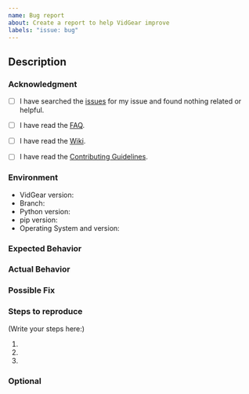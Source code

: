 ```yaml
---
name: Bug report
about: Create a report to help VidGear improve
labels: "issue: bug"
---
```


<!--
    Please note that your issue will be fixed much faster if you spend about
    half an hour preparing it, including the exact reproduction steps and a demo.

    If you're in a hurry or don't feel confident, it's fine to report bugs with
    less details, but this makes it less likely they'll get fixed soon.

    If the important info is missing we'll add the 'Needs more information' label 
    or may choose to close the issue until there is enough information provided.
-->

## Description
<!--- Provide a more detailed introduction to the issue itself, and why you consider it to be a bug -->


### Acknowledgment

<!--- By posting an issue you acknowledge the following: (Put an `x` in all the boxes that apply(important)) -->

- [ ] I have searched the [issues](https://github.com/abhiTronix/vidgear/issues) for my issue and found nothing related or helpful.
- [ ] I have read the [FAQ](https://github.com/abhiTronix/vidgear/wiki/FAQ-&-Troubleshooting).
- [ ] I have read the [Wiki](https://github.com/abhiTronix/vidgear/wiki#vidgear).
- [ ] I have read the [Contributing Guidelines](https://github.com/abhiTronix/vidgear/blob/master/contributing.md).


### Environment

<!--- Include as many relevant details about the environment you experienced the bug in -->
* VidGear version:
* Branch: <!--- Master/Testing/Development/PyPi -->
* Python version:
* pip version:
* Operating System and version:

### Expected Behavior
<!--- Tell us what should happen -->

### Actual Behavior
<!--- Tell us what happens instead -->
<!--- You can turn `logging=True` in parameters of the respective vidgear API for getting debug output -->

### Possible Fix
<!--- Not obligatory, but suggest a fix or reason for the bug -->

### Steps to reproduce

<!--
  How would you describe your issue to someone who doesn’t know you or your project?
  Try to write a sequence of steps that anybody can repeat to see the issue.
-->

(Write your steps here:)

1. 
2. 
3. 


### Optional
<!--- Provide screenshots where appropriate -->